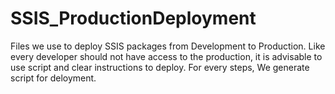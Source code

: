# SSIS_ProductionDeployment
Files we use to deploy SSIS packages from Development to Production. Like every developer should not have access to the production, 
it is advisable to use script and clear instructions to deploy. For every steps, We generate script for deloyment.

